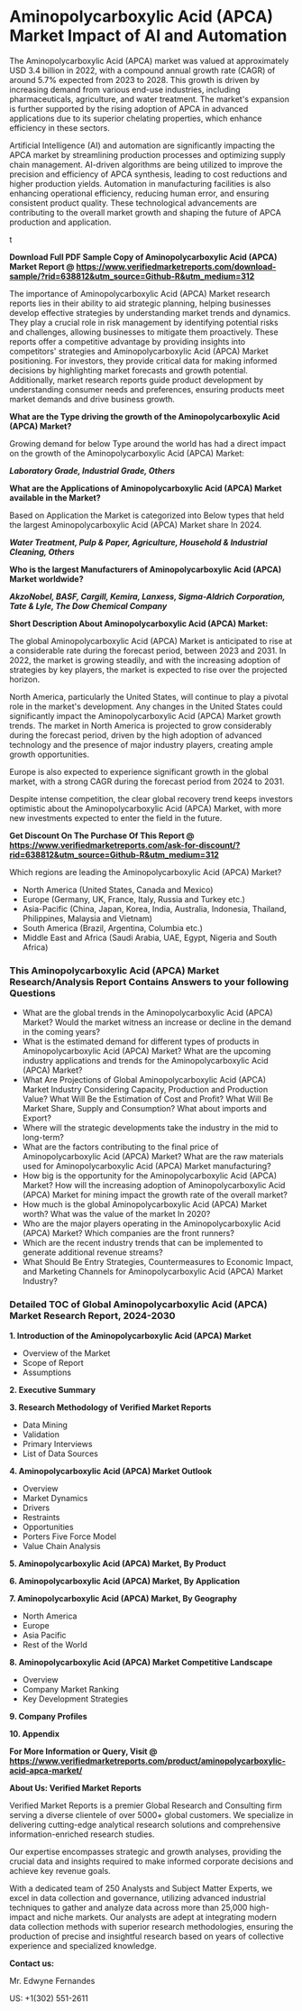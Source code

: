 <meta name="title" content="Global Aminopolycarboxylic Acid (APCA) Market Impact of AI and Automation"><meta name="description" content="The Aminopolycarboxylic Acid (APCA) market was valued at approximately USD 3.4 billion in 2022, with a compound annual growth rate (CAGR) of around 5.7% expected from "><meta name="title" content="Aminopolycarboxylic Acid (APCA) Market Size, Share, Scope, Trends, Growth, Opportunities, Analysis, Forecast"><h1>Aminopolycarboxylic Acid (APCA) Market Impact of AI and Automation</h1><p>The Aminopolycarboxylic Acid (APCA) market was valued at approximately USD 3.4 billion in 2022, with a compound annual growth rate (CAGR) of around 5.7% expected from 2023 to 2028. This growth is driven by increasing demand from various end-use industries, including pharmaceuticals, agriculture, and water treatment. The market's expansion is further supported by the rising adoption of APCA in advanced applications due to its superior chelating properties, which enhance efficiency in these sectors.</p><p>Artificial Intelligence (AI) and automation are significantly impacting the APCA market by streamlining production processes and optimizing supply chain management. AI-driven algorithms are being utilized to improve the precision and efficiency of APCA synthesis, leading to cost reductions and higher production yields. Automation in manufacturing facilities is also enhancing operational efficiency, reducing human error, and ensuring consistent product quality. These technological advancements are contributing to the overall market growth and shaping the future of APCA production and application.</p>t</p><p id="" class=""><strong>Download Full PDF Sample Copy of Aminopolycarboxylic Acid (APCA) Market Report @ <a href="https://www.verifiedmarketreports.com/download-sample/?rid=638812&utm_source=Github-R&utm_medium=312" target="_blank">https://www.verifiedmarketreports.com/download-sample/?rid=638812&utm_source=Github-R&utm_medium=312</a></strong></p><p>The importance of&nbsp;Aminopolycarboxylic Acid (APCA) Market research reports lies in their ability to aid strategic planning, helping businesses develop effective strategies by understanding market trends and dynamics. They play a crucial role in risk management by identifying potential risks and challenges, allowing businesses to mitigate them proactively. These reports offer a competitive advantage by providing insights into competitors' strategies and Aminopolycarboxylic Acid (APCA) Market positioning. For investors, they provide critical data for making informed decisions by highlighting market forecasts and growth potential. Additionally, market research reports guide product development by understanding consumer needs and preferences, ensuring products meet market demands and drive business growth.</p><p><strong>What are the&nbsp;Type driving the growth of the Aminopolycarboxylic Acid (APCA) Market?</strong></p><p id="" class="">Growing demand for below Type around the world has had a direct impact on the growth of the Aminopolycarboxylic Acid (APCA) Market:</p><em><strong>Laboratory Grade, Industrial Grade, Others</strong></em></p><strong>What are the&nbsp;Applications&nbsp;of Aminopolycarboxylic Acid (APCA) Market available in the Market?</strong></p><p id="" class="">Based on Application the Market is categorized into Below types that held the largest Aminopolycarboxylic Acid (APCA) Market share In 2024.</p><em><strong>Water Treatment, Pulp & Paper, Agriculture, Household & Industrial Cleaning, Others</strong></em></p><strong>Who is the largest Manufacturers of Aminopolycarboxylic Acid (APCA) Market worldwide?</strong></p><p><em><strong>AkzoNobel, BASF, Cargill, Kemira, Lanxess, Sigma-Aldrich Corporation, Tate & Lyle, The Dow Chemical Company</strong></em></p><p id="" class=""><strong>Short Description About Aminopolycarboxylic Acid (APCA) Market:</strong></p><p>The global Aminopolycarboxylic Acid (APCA) Market is anticipated to rise at a considerable rate during the forecast period, between 2023 and 2031. In 2022, the market is growing steadily, and with the increasing adoption of strategies by key players, the market is expected to rise over the projected horizon.</p><p>North America, particularly the United States, will continue to play a pivotal role in the market's development. Any changes in the United States could significantly impact the Aminopolycarboxylic Acid (APCA) Market growth trends. The market in North America is projected to grow considerably during the forecast period, driven by the high adoption of advanced technology and the presence of major industry players, creating ample growth opportunities.</p><p>Europe is also expected to experience significant growth in the global market, with a strong CAGR during the forecast period from 2024 to 2031.</p><p>Despite intense competition, the clear global recovery trend keeps investors optimistic about the Aminopolycarboxylic Acid (APCA) Market, with more new investments expected to enter the field in the future.</p><p id="" class=""><strong>Get Discount On The Purchase Of This Report @ <a href="https://www.verifiedmarketreports.com/ask-for-discount/?rid=638812&utm_source=Github-R&utm_medium=312" target="_blank">https://www.verifiedmarketreports.com/ask-for-discount/?rid=638812&utm_source=Github-R&utm_medium=312</a></strong></p>Which regions are leading the Aminopolycarboxylic Acid (APCA) Market?</p><ul><li>North America (United States, Canada and Mexico)</li><li>Europe (Germany, UK, France, Italy, Russia and Turkey etc.)</li><li>Asia-Pacific (China, Japan, Korea, India, Australia, Indonesia, Thailand, Philippines, Malaysia and Vietnam)</li><li>South America (Brazil, Argentina, Columbia etc.)</li><li>Middle East and Africa (Saudi Arabia, UAE, Egypt, Nigeria and South Africa)</li></ul><h3 id="" class="">This Aminopolycarboxylic Acid (APCA) Market Research/Analysis Report Contains Answers to your following Questions</h3><ul><li>What are the global trends in the Aminopolycarboxylic Acid (APCA) Market? Would the market witness an increase or decline in the demand in the coming years?</li><li>What is the estimated demand for different types of products in Aminopolycarboxylic Acid (APCA) Market? What are the upcoming industry applications and trends for the Aminopolycarboxylic Acid (APCA) Market?</li><li>What Are Projections of Global Aminopolycarboxylic Acid (APCA) Market Industry Considering Capacity, Production and Production Value? What Will Be the Estimation of Cost and Profit? What Will Be Market Share, Supply and Consumption? What about imports and Export?</li><li>Where will the strategic developments take the industry in the mid to long-term?</li><li>What are the factors contributing to the final price of Aminopolycarboxylic Acid (APCA) Market? What are the raw materials used for Aminopolycarboxylic Acid (APCA) Market manufacturing?</li><li>How big is the opportunity for the Aminopolycarboxylic Acid (APCA) Market? How will the increasing adoption of Aminopolycarboxylic Acid (APCA) Market for mining impact the growth rate of the overall market?</li><li>How much is the global Aminopolycarboxylic Acid (APCA) Market worth? What was the value of the market In 2020?</li><li>Who are the major players operating in the Aminopolycarboxylic Acid (APCA) Market? Which companies are the front runners?</li><li>Which are the recent industry trends that can be implemented to generate additional revenue streams?</li><li>What Should Be Entry Strategies, Countermeasures to Economic Impact, and Marketing Channels for Aminopolycarboxylic Acid (APCA) Market Industry?</li></ul><h3 id="" class="">Detailed TOC of Global Aminopolycarboxylic Acid (APCA) Market Research Report, 2024-2030</h3><p id="" class=""><strong>1. Introduction of the Aminopolycarboxylic Acid (APCA) Market</strong></p><ul><li>Overview of the Market</li><li>Scope of Report</li><li>Assumptions</li></ul><p id="" class=""><strong>2. Executive Summary</strong></p><p id="" class=""><strong>3. Research Methodology of Verified Market Reports</strong></p><ul><li>Data Mining</li><li>Validation</li><li>Primary Interviews</li><li>List of Data Sources</li></ul><p id="" class=""><strong>4. Aminopolycarboxylic Acid (APCA) Market Outlook</strong></p><ul><li>Overview</li><li>Market Dynamics</li><li>Drivers</li><li>Restraints</li><li>Opportunities</li><li>Porters Five Force Model</li><li>Value Chain Analysis</li></ul><p id="" class=""><strong>5. Aminopolycarboxylic Acid (APCA) Market, By Product</strong></p><p id="" class=""><strong>6. Aminopolycarboxylic Acid (APCA) Market, By Application</strong></p><p id="" class=""><strong>7. Aminopolycarboxylic Acid (APCA) Market, By Geography</strong></p><ul><li>North America</li><li>Europe</li><li>Asia Pacific</li><li>Rest of the World</li></ul><p id="" class=""><strong>8. Aminopolycarboxylic Acid (APCA) Market Competitive Landscape</strong></p><ul><li>Overview</li><li>Company Market Ranking</li><li>Key Development Strategies</li></ul><p id="" class=""><strong>9. Company Profiles</strong></p><p id="" class=""><strong>10. Appendix</strong></p><p id="" class=""><strong>For More Information or Query, Visit @ <a href="https://www.verifiedmarketreports.com/product/aminopolycarboxylic-acid-apca-market/" target="_blank">https://www.verifiedmarketreports.com/product/aminopolycarboxylic-acid-apca-market/</a></strong></p><p id="" class=""><strong>About Us: Verified Market Reports</strong></p><p id="" class="">Verified Market Reports is a premier Global Research and Consulting firm serving a diverse clientele of over 5000+ global customers. We specialize in delivering cutting-edge analytical research solutions and comprehensive information-enriched research studies.</p><p id="" class="">Our expertise encompasses strategic and growth analyses, providing the crucial data and insights required to make informed corporate decisions and achieve key revenue goals.</p><p id="" class="">With a dedicated team of 250 Analysts and Subject Matter Experts, we excel in data collection and governance, utilizing advanced industrial techniques to gather and analyze data across more than 25,000 high-impact and niche markets. Our analysts are adept at integrating modern data collection methods with superior research methodologies, ensuring the production of precise and insightful research based on years of collective experience and specialized knowledge.</p><p id="" class=""><strong>Contact us:</strong></p><p id="" class="">Mr. Edwyne Fernandes</p><p id="" class="">US: +1(302) 551-2611</p>